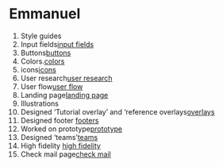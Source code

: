 # Emmanuel 
1. Style guides
2. Input fields[input fields](https://www.figma.com/file/kDCI1y7yvPq16hHCpObLj5/Team-7_Authwiki?node-id=23%3A2)
3. Buttons[buttons](https://www.figma.com/file/kDCI1y7yvPq16hHCpObLj5/Team-7_Authwiki?node-id=124%3A332) 
4. Colors.[colors](https://www.figma.com/file/kDCI1y7yvPq16hHCpObLj5/Team-7_Authwiki?node-id=111%3A316)
5. icons[icons](https://www.figma.com/file/kDCI1y7yvPq16hHCpObLj5/Team-7_Authwiki?node-id=236%3A317)
6. User research[user research](https://www.figma.com/file/8gUAln2Adg3QiUvbki4CyM/Team-7_Authwiki?node-id=0%3A1)
7. User flow[user flow](https://www.figma.com/file/8gUAln2Adg3QiUvbki4CyM/Team-7_Authwiki?node-id=0%3A1)
8. Landing page[landing page](https://www.figma.com/file/kDCI1y7yvPq16hHCpObLj5/Team-7_Authwiki?node-id=1026%3A2212)
9. Illustrations 
10. Designed ‘Tutorial overlay’ and ‘reference overlays[overlays](https://www.figma.com/file/kDCI1y7yvPq16hHCpObLj5/Team-7_Authwiki?node-id=1189%3A2789)
11. Designed footer [footers](https://www.figma.com/file/kDCI1y7yvPq16hHCpObLj5/Team-7_Authwiki?node-id=1026%3A2223)
12. Worked on prototype[prototype](https://www.figma.com/proto/kDCI1y7yvPq16hHCpObLj5/Team-7_Authwiki?page-id=251%3A9806&node-id=1026%3A2212&viewport=238%2C-228%2C0.03&scaling=scale-down&starting-point-node-id=1026%3A2212&show-proto-sidebar=1)
13. Designed ‘teams’[teams](https://www.figma.com/file/kDCI1y7yvPq16hHCpObLj5/Team-7_Authwiki?node-id=1026%3A5641)
14. High fidelity [high fidelity](https://www.figma.com/file/kDCI1y7yvPq16hHCpObLj5/Team-7_Authwiki?node-id=251%3A9806)
15. Check mail page[check mail](https://www.figma.com/file/kDCI1y7yvPq16hHCpObLj5/Team-7_Authwiki?node-id=2002%3A2710)









